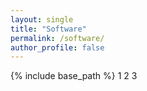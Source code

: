 ```yaml
---
layout: single
title: "Software"
permalink: /software/
author_profile: false
---
```


{% include base_path %}
1
2
3
